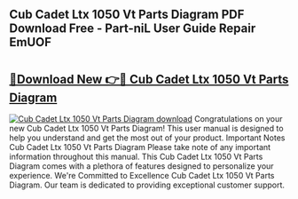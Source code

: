 ## Cub Cadet Ltx 1050 Vt Parts Diagram PDF Download Free - Part-niL User Guide Repair EmUOF

# <h2><a href="http://dfhoenv.blite.top/?on=Cub+Cadet+Ltx+1050+Vt+Parts+Diagram">🔗Download New 👉🔴 Cub Cadet Ltx 1050 Vt Parts Diagram</a></h2>

[![Cub Cadet Ltx 1050 Vt Parts Diagram download](https://i.imgur.com/lujVjoI.png)](http://dfhoenv.blite.top/?on=Cub+Cadet+Ltx+1050+Vt+Parts+Diagram)
Congratulations on your new Cub Cadet Ltx 1050 Vt Parts Diagram! This user manual is designed to help you understand and get the most out of your product. Important Notes Cub Cadet Ltx 1050 Vt Parts Diagram Please take note of any important information throughout this manual. This Cub Cadet Ltx 1050 Vt Parts Diagram comes with a plethora of features designed to personalize your experience. We're Committed to Excellence Cub Cadet Ltx 1050 Vt Parts Diagram. Our team is dedicated to providing exceptional customer support.
